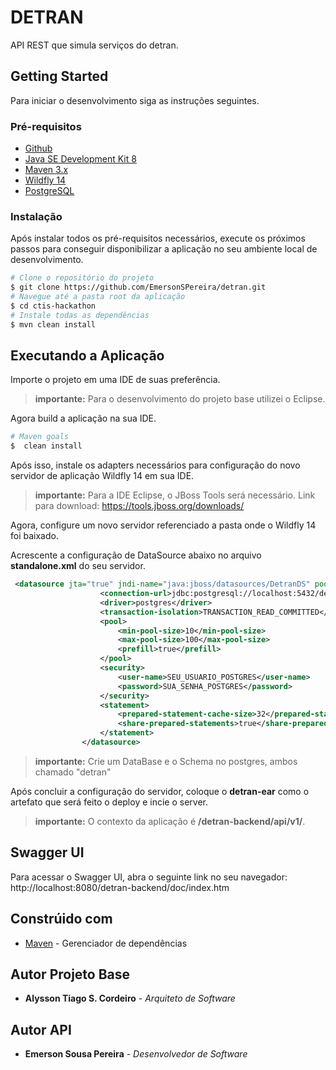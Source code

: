 # DETRAN

API REST que simula serviços do detran.

## Getting Started

Para iniciar o desenvolvimento siga as instruções seguintes.

### Pré-requisitos

* [Github](https://github.com/)
* [Java SE Development Kit 8](https://www.oracle.com/)
* [Maven 3.x](https://maven.apache.org/)
* [Wildfly 14](https://wildfly.org/news/2018/08/30/WildFly14-Final-Released/)
* [PostgreSQL](https://www.postgresql.org/download/)

### Instalação

Após instalar todos os pré-requisitos necessários, execute os próximos passos para conseguir disponibilizar a aplicação no seu ambiente local de desenvolvimento.

```sh
# Clone o repositório do projeto
$ git clone https://github.com/EmersonSPereira/detran.git
# Navegue até a pasta root da aplicação
$ cd ctis-hackathon
# Instale todas as dependências
$ mvn clean install
```
## Executando a Aplicação

Importe o projeto em uma IDE de suas preferência.

> **importante:** Para o desenvolvimento do projeto base utilizei o Eclipse.

Agora build a aplicação na sua IDE.

```sh
# Maven goals
$  clean install
```

Após isso, instale os adapters necessários para configuração do novo servidor de aplicação Wildfly 14 em sua IDE. 

> **importante:** Para a IDE Eclipse, o JBoss Tools será necessário. Link para download: https://tools.jboss.org/downloads/

Agora, configure um novo servidor referenciado a pasta onde o Wildfly 14 foi baixado.

Acrescente a configuração de DataSource abaixo no arquivo **standalone.xml** do seu servidor.

```xml
 <datasource jta="true" jndi-name="java:jboss/datasources/DetranDS" pool-name="DetranDS" enabled="true" use-java-context="true">
                    <connection-url>jdbc:postgresql://localhost:5432/detran</connection-url>
                    <driver>postgres</driver>
                    <transaction-isolation>TRANSACTION_READ_COMMITTED</transaction-isolation>
                    <pool>
                        <min-pool-size>10</min-pool-size>
                        <max-pool-size>100</max-pool-size>
                        <prefill>true</prefill>
                    </pool>
                    <security>
                        <user-name>SEU_USUARIO_POSTGRES</user-name>
                        <password>SUA_SENHA_POSTGRES</password>
                    </security>
                    <statement>
                        <prepared-statement-cache-size>32</prepared-statement-cache-size>
                        <share-prepared-statements>true</share-prepared-statements>
                    </statement>
                </datasource>
```

> **importante:** Crie um DataBase e o Schema no postgres, ambos chamado "detran"

Após concluir a configuração do servidor, coloque o **detran-ear** como o artefato que será feito o deploy e incie o server.

> **importante:** O contexto da aplicação é **/detran-backend/api/v1/**.

## Swagger UI

Para acessar o Swagger UI, abra o seguinte link no seu navegador: http://localhost:8080/detran-backend/doc/index.htm

## Constrúido com

* [Maven](https://maven.apache.org/) - Gerenciador de dependências

## Autor Projeto Base

* **Alysson Tiago S. Cordeiro** - *Arquiteto de Software*

## Autor API

* **Emerson Sousa Pereira** - *Desenvolvedor de Software*